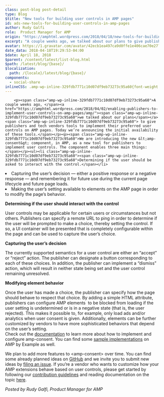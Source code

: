 ```yaml
---
class: post-blog post-detail
type: Blog
$title: "New tools for building user controls in AMP pages"
id: ads-new-tools-for-building-user-controls-in-amp-pages
author: Rudy Galfi
role:  Product Manager for AMP
origin: "https://amphtml.wordpress.com/2018/04/18/new-tools-for-building-user-controls-in-amp-pages/amp/"
excerpt: "A couple weeks ago, we talked about our plans to give publishers and tech vendors tools to implement their preferred user controls on AMP pages. Today we’re announcing the initial availability of these tools. We are introducing the new &#60;amp-consent&#62; component, in AMP, as a new tool for publishers to implement user controls. The component [&#8230;]"
avatar: https://1.gravatar.com/avatar/42ecb1ea497ca9d0ffe1e406cae70e27?s=96&d=identicon&r=G
date_data: 2018-04-18T19:29:53-04:00
$date: April 18, 2018
$parent: /content/latest/list-blog.html
$path: /latest/blog/{base}/
$localization:
  path: /{locale}/latest/blog/{base}/
components:
  - social-share
inlineCSS: .amp-wp-inline-329fdb7771c10d07df9eb73273c95a60{font-weight:400;}
---
```


<div class="amp-wp-article-content">

		<p><span class="amp-wp-inline-329fdb7771c10d07df9eb73273c95a60">A couple weeks ago, </span><a href="https://amphtml.wordpress.com/2018/04/02/enabling-publishers-to-implement-user-controls-on-amp-pages/amp/"><span class="amp-wp-inline-329fdb7771c10d07df9eb73273c95a60">we talked about our plans</span></a><span class="amp-wp-inline-329fdb7771c10d07df9eb73273c95a60"> to give publishers and tech vendors tools to implement their preferred user controls on AMP pages. Today we’re announcing the initial availability of these tools.</span></p><p><span class="amp-wp-inline-329fdb7771c10d07df9eb73273c95a60">We are introducing the new &lt;amp-consent&gt; component, in AMP, as a new tool for publishers to implement user controls. The component enables three main things:</span></p><ul><li class="amp-wp-inline-329fdb7771c10d07df9eb73273c95a60"><span class="amp-wp-inline-329fdb7771c10d07df9eb73273c95a60">Determining if the user should be asked to interact with the control.</span></li>
<li class="amp-wp-inline-329fdb7771c10d07df9eb73273c95a60"><span class="amp-wp-inline-329fdb7771c10d07df9eb73273c95a60">Capturing the user’s decision — either a positive response or a negative response — and remembering it for future use during the current page lifecycle and future page loads.</span></li>
<li class="amp-wp-inline-329fdb7771c10d07df9eb73273c95a60"><span class="amp-wp-inline-329fdb7771c10d07df9eb73273c95a60">Making the user’s setting available to elements on the AMP page in order to modify the page’s behavior.</span></li>
</ul><p><b>Determining if the user should interact with the control</b></p><p><span class="amp-wp-inline-329fdb7771c10d07df9eb73273c95a60">User controls may be applicable for certain users or circumstances but not others. Publishers can specify a remote URL to ping in order to determine if the user will be prompted to make a choice, thereby setting the control. If so, a UI container will be presented that is completely configurable within the page and can be used to capture the user’s choice.</span></p><p><b>Capturing the user’s decision</b></p><p><span class="amp-wp-inline-329fdb7771c10d07df9eb73273c95a60">The currently supported semantics for a user control are either an “accept” or “reject” action. The publisher can designate a button corresponding to each of these choices. In addition, the publisher can implement a “dismiss” action, which will result in neither state being set and the user control remaining unresolved.</span></p><p><b>Modifying element behavior</b></p><p><span class="amp-wp-inline-329fdb7771c10d07df9eb73273c95a60">Once the user has made a choice, the publisher can specify how the page should behave to respect that choice. By adding a simple HTML attribute, publishers can configure AMP elements  to be blocked from loading if the user setting is undetermined or is in a negative state (that is, the user rejected). This makes it possible to, for example, only load ads and/or analytics when user consent is given. Additionally, elements can be further customized by vendors to have more sophisticated behaviors that depend on the user’s setting.</span><br/><span class="amp-wp-inline-329fdb7771c10d07df9eb73273c95a60">Check out the </span><a href="https://www.ampproject.org/docs/reference/components/amp-consent"><span class="amp-wp-inline-329fdb7771c10d07df9eb73273c95a60">documentation</span></a><span class="amp-wp-inline-329fdb7771c10d07df9eb73273c95a60"> to learn more about how to implement and configure amp-consent. You can find some </span><a href="https://ampbyexample.com/#user_consent"><span class="amp-wp-inline-329fdb7771c10d07df9eb73273c95a60">sample</span> <span class="amp-wp-inline-329fdb7771c10d07df9eb73273c95a60">i</span><span class="amp-wp-inline-329fdb7771c10d07df9eb73273c95a60">mplementations</span></a><span class="amp-wp-inline-329fdb7771c10d07df9eb73273c95a60"> on AMP by Example as well.</span></p><p><span class="amp-wp-inline-329fdb7771c10d07df9eb73273c95a60">We plan to add more features to &lt;amp-consent&gt; over time. You can find some already planned ideas on </span><a href="https://github.com/ampproject/amphtml/issues/13716#issuecomment-382474345"><span class="amp-wp-inline-329fdb7771c10d07df9eb73273c95a60">GitHub</span></a><span class="amp-wp-inline-329fdb7771c10d07df9eb73273c95a60"> and we invite you to submit new ideas by </span><a href="https://github.com/ampproject/amphtml/issues/new"><span class="amp-wp-inline-329fdb7771c10d07df9eb73273c95a60">filing an issue</span></a><span class="amp-wp-inline-329fdb7771c10d07df9eb73273c95a60">. If you’re a vendor who wants to customize how your AMP extensions behave based on user controls, please get started by following our </span><a href="https://www.ampproject.org/contribute/"><span class="amp-wp-inline-329fdb7771c10d07df9eb73273c95a60">contribution guidelines</span></a><span class="amp-wp-inline-329fdb7771c10d07df9eb73273c95a60"> and reading documentation on the topic </span><a href="https://github.com/ampproject/amphtml/blob/master/extensions/amp-consent/customizing-extension-behaviors-on-consent.md"><span class="amp-wp-inline-329fdb7771c10d07df9eb73273c95a60">here</span></a><span class="amp-wp-inline-329fdb7771c10d07df9eb73273c95a60">.</span></p><p><i><span class="amp-wp-inline-329fdb7771c10d07df9eb73273c95a60">Posted by Rudy Galfi, Product Manager for AMP</span></i></p>	</div>

	

</div>

